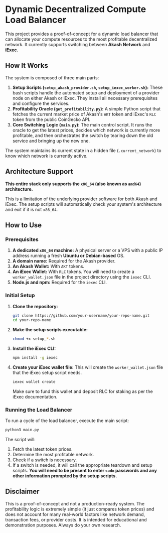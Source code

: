 # Dynamic Decentralized Compute Load Balancer

This project provides a proof-of-concept for a dynamic load balancer that can allocate your compute resources to the most profitable decentralized network. It currently supports switching between **Akash Network** and **iExec**.

## How It Works

The system is composed of three main parts:

1.  **Setup Scripts (`setup_akash_provider.sh`, `setup_iexec_worker.sh`):** These bash scripts handle the automated setup and deployment of a provider node on either Akash or iExec. They install all necessary prerequisites and configure the services.
2.  **Profitability Oracle (`get_profitability.py`):** A simple Python script that fetches the current market price of Akash's `AKT` token and iExec's `RLC` token from the public CoinGecko API.
3.  **Core Switching Logic (`main.py`):** The main control script. It runs the oracle to get the latest prices, decides which network is currently more profitable, and then orchestrates the switch by tearing down the old service and bringing up the new one.

The system maintains its current state in a hidden file (`.current_network`) to know which network is currently active.

## Architecture Support

**This entire stack only supports the `x86_64` (also known as `amd64`) architecture.**

This is a limitation of the underlying provider software for both Akash and iExec. The setup scripts will automatically check your system's architecture and exit if it is not `x86_64`.

## How to Use

### Prerequisites

1.  **A dedicated `x86_64` machine:** A physical server or a VPS with a public IP address running a fresh **Ubuntu or Debian-based** OS.
2.  **A domain name:** Required for the Akash provider.
3.  **An Akash Wallet:** With `AKT` tokens.
4.  **An iExec Wallet:** With `RLC` tokens. You will need to create a `worker_wallet.json` file in the project directory using the `iexec` CLI.
5.  **Node.js and npm:** Required for the `iexec` CLI.

### Initial Setup

1.  **Clone the repository:**
    ```bash
    git clone https://github.com/your-username/your-repo-name.git
    cd your-repo-name
    ```

2.  **Make the setup scripts executable:**
    ```bash
    chmod +x setup_*.sh
    ```

3.  **Install the iExec CLI:**
    ```bash
    npm install -g iexec
    ```

4.  **Create your iExec wallet file:**
    This will create the `worker_wallet.json` file that the iExec setup script needs.
    ```bash
    iexec wallet create
    ```
    Make sure to fund this wallet and deposit RLC for staking as per the iExec documentation.

### Running the Load Balancer

To run a cycle of the load balancer, execute the main script:

```bash
python3 main.py
```

The script will:
1.  Fetch the latest token prices.
2.  Determine the most profitable network.
3.  Check if a switch is necessary.
4.  If a switch is needed, it will call the appropriate teardown and setup scripts. **You will need to be present to enter `sudo` passwords and any other information prompted by the setup scripts.**

## Disclaimer

This is a proof-of-concept and not a production-ready system. The profitability logic is extremely simple (it just compares token prices) and does not account for many real-world factors like network demand, transaction fees, or provider costs. It is intended for educational and demonstration purposes. Always do your own research.